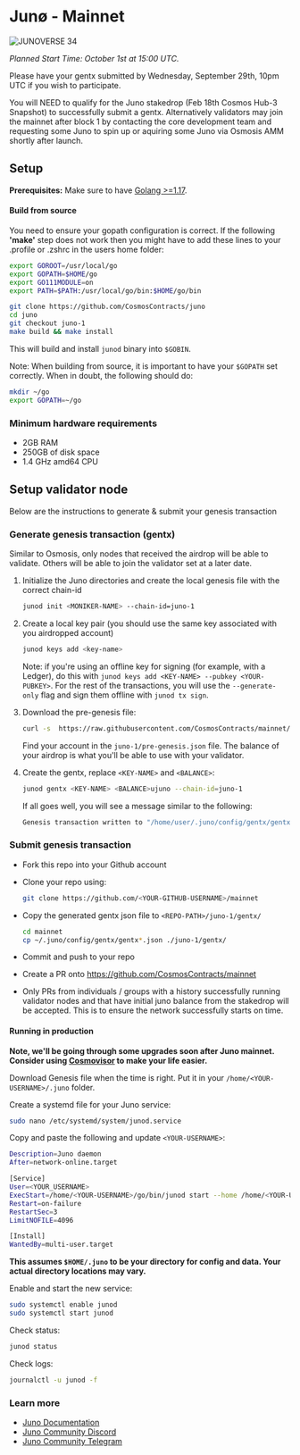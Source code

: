 # Junø - Mainnet

![JUNOVERSE 34](https://user-images.githubusercontent.com/79812965/134063436-6f1bda5c-56f3-4bf3-a3a0-2b93f24217b1.png)


_Planned Start Time: October 1st at 15:00 UTC._

Please have your gentx submitted by Wednesday, September 29th, 10pm UTC if you wish to participate.

You will NEED to qualify for the Juno stakedrop (Feb 18th Cosmos Hub-3 Snapshot) to successfully submit a gentx. Alternatively validators may join the mainnet after block 1 by contacting the core development team and requesting some Juno to spin up or aquiring some Juno via Osmosis AMM shortly after launch.

## Setup

**Prerequisites:** Make sure to have [Golang >=1.17](https://golang.org/).

#### Build from source

You need to ensure your gopath configuration is correct. If the following **'make'** step does not work then you might have to add these lines to your .profile or .zshrc in the users home folder:

```bash
export GOROOT=/usr/local/go
export GOPATH=$HOME/go
export GO111MODULE=on
export PATH=$PATH:/usr/local/go/bin:$HOME/go/bin
```

```bash
git clone https://github.com/CosmosContracts/juno
cd juno
git checkout juno-1
make build && make install
```

This will build and install `junod` binary into `$GOBIN`.

Note: When building from source, it is important to have your `$GOPATH` set correctly. When in doubt, the following should do:

```bash
mkdir ~/go
export GOPATH=~/go
```

### Minimum hardware requirements

- 2GB RAM
- 250GB of disk space
- 1.4 GHz amd64 CPU

## Setup validator node

Below are the instructions to generate & submit your genesis transaction

### Generate genesis transaction (gentx)

Similar to Osmosis, only nodes that received the airdrop will be able to validate. Others will be able to join the validator set at a later date.

1. Initialize the Juno directories and create the local genesis file with the correct
   chain-id

   ```bash
   junod init <MONIKER-NAME> --chain-id=juno-1
   ```

2. Create a local key pair (you should use the same key associated with you airdropped account)

   ```bash
   junod keys add <key-name>
   ```

   Note: if you're using an offline key for signing (for example, with a Ledger), do this with `junod keys add <KEY-NAME> --pubkey <YOUR-PUBKEY>`. For the rest of the transactions, you will use the `--generate-only` flag and sign them offline with `junod tx sign`.

3. Download the pre-genesis file:

   ```bash
   curl -s  https://raw.githubusercontent.com/CosmosContracts/mainnet/main/juno-1/pre-genesis.json >~/.juno/config/genesis.json
   ```

   Find your account in the `juno-1/pre-genesis.json` file. The balance of your airdrop is what you'll be able to use with your validator.

4. Create the gentx, replace `<KEY-NAME>` and `<BALANCE>`:

   ```bash
   junod gentx <KEY-NAME> <BALANCE>ujuno --chain-id=juno-1
   ```

   If all goes well, you will see a message similar to the following:

   ```bash
   Genesis transaction written to "/home/user/.juno/config/gentx/gentx-******.json"
   ```

### Submit genesis transaction

- Fork this repo into your Github account

- Clone your repo using:

  ```bash
  git clone https://github.com/<YOUR-GITHUB-USERNAME>/mainnet
  ```

- Copy the generated gentx json file to `<REPO-PATH>/juno-1/gentx/`

  ```bash
  cd mainnet
  cp ~/.juno/config/gentx/gentx*.json ./juno-1/gentx/
  ```

- Commit and push to your repo
- Create a PR onto https://github.com/CosmosContracts/mainnet
- Only PRs from individuals / groups with a history successfully running validator nodes and that have initial juno balance from the stakedrop will be accepted. This is to ensure the network successfully starts on time.

#### Running in production

**Note, we'll be going through some upgrades soon after Juno mainnet. Consider using [Cosmovisor](https://docs.junochain.com/validators/setting-up-cosmovisor) to make your life easier.**

Download Genesis file when the time is right. Put it in your `/home/<YOUR-USERNAME>/.juno` folder.

Create a systemd file for your Juno service:

```bash
sudo nano /etc/systemd/system/junod.service
```

Copy and paste the following and update `<YOUR-USERNAME>`:

```bash
Description=Juno daemon
After=network-online.target

[Service]
User=<YOUR_USERNAME>
ExecStart=/home/<YOUR-USERNAME>/go/bin/junod start --home /home/<YOUR-USERNAME>/.juno
Restart=on-failure
RestartSec=3
LimitNOFILE=4096

[Install]
WantedBy=multi-user.target
```

**This assumes  `$HOME/.juno` to be your directory for config and data. Your actual directory locations may vary.**

Enable and start the new service:

```bash
sudo systemctl enable junod
sudo systemctl start junod
```

Check status:

```bash
junod status
```

Check logs:

```bash
journalctl -u junod -f
```

### Learn more

- [Juno Documentation](https://docs.junochain.com)
- [Juno Community Discord](https://discord.gg/QcWPfK4gJ2)
- [Juno Community Telegram](https://t.me/joinchat/R7QKD0ltosphNWNk)
